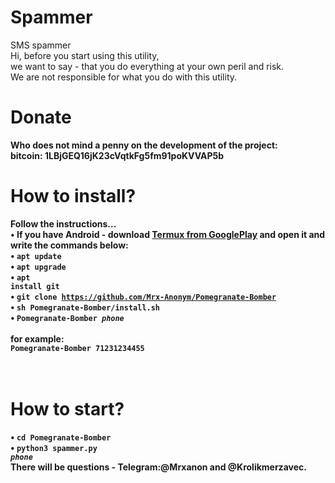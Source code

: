# Spammer
SMS spammer<br>
Hi, before you start using this utility,<br>
we want to say - that you do everything at your own peril and risk.<br>
We are not responsible for what you do with this utility.<br>
# Donate
<b>Who does not mind a penny on the development of the project:</b><br>
<b>bitcoin: 1LBjGEQ16jK23cVqtkFg5fm91poKVVAP5b<br>
  
# How to install?
<b>Follow the instructions...</b><br>
• If you have Android - download <a href="https://play.google.com/store/apps/details?id=com.termux&hl=ru">Termux from GooglePlay</a> and open it and write the commands below:<br>
• <code>apt update</code><br>
• <code>apt upgrade</code><br>
• <code>apt install git</code><br>
• <code>git clone https://github.com/Mrx-Anonym/Pomegranate-Bomber</code><br>
• <code>sh Pomegranate-Bomber/install.sh</code><br>
• <code>Pomegranate-Bomber *phone*</code><br>
<br>
<b>for example:</b><br>
<code>Pomegranate-Bomber 71231234455</code><br><br>
<br>
# How to start?
• <code>cd Pomegranate-Bomber</code><br>
• <code>python3 spammer.py *phone*</code><br>
<b>
There will be questions - Telegram:@Mrxanon and @Krolikmerzavec.<br>
